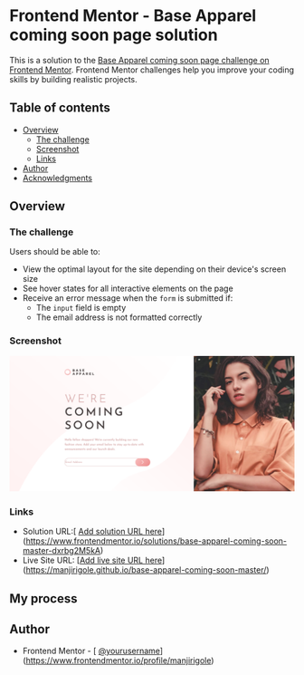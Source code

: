 # Frontend Mentor - Base Apparel coming soon page solution

This is a solution to the [Base Apparel coming soon page challenge on Frontend Mentor](https://www.frontendmentor.io/challenges/base-apparel-coming-soon-page-5d46b47f8db8a7063f9331a0). Frontend Mentor challenges help you improve your coding skills by building realistic projects.

## Table of contents

- [Overview](#overview)
  - [The challenge](#the-challenge)
  - [Screenshot](#screenshot)
  - [Links](#links)
- [Author](#author)
- [Acknowledgments](#acknowledgments)

## Overview

### The challenge

Users should be able to:

- View the optimal layout for the site depending on their device's screen size
- See hover states for all interactive elements on the page
- Receive an error message when the `form` is submitted if:
  - The `input` field is empty
  - The email address is not formatted correctly

### Screenshot

![alt text](image.png)

### Links

- Solution URL:[ [Add solution URL here](https://your-solution-url.com)](https://www.frontendmentor.io/solutions/base-apparel-coming-soon-master-dxrbg2M5kA)
- Live Site URL: [[Add live site URL here](https://your-live-site-url.com)](https://manjirigole.github.io/base-apparel-coming-soon-master/)

## My process

## Author

- Frontend Mentor - [ [@yourusername](https://www.frontendmentor.io/profile/yourusername)](https://www.frontendmentor.io/profile/manjirigole)
